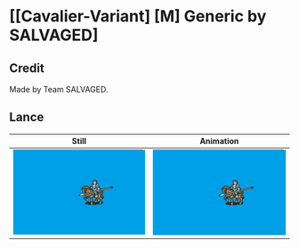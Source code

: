 # [\[Cavalier-Variant\] \[M\] Generic by SALVAGED]

## Credit

Made by Team SALVAGED.
	
## Lance

| Still | Animation |
| :---: | :-------: |
| ![Lance still](./Lance_000.png) | ![Lance animation](./Lance.gif) |

